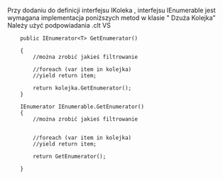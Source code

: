 ﻿Przy dodaniu do definicji interfejsu IKoleka ,  interfejsu IEnumerable<T> jest wymagana implementacja poniższych metod w klasie " Dzuża Kolejka"
Należy użyć podpowiadania .clt VS



        public IEnumerator<T> GetEnumerator()

        {
            //można zrobić jakieś filtrowanie   

            //foreach (var item in kolejka)
            //yield return item;

            return kolejka.GetEnumerator();
        }

        IEnumerator IEnumerable.GetEnumerator()
        {
            //można zrobić jakieś filtrowanie   


            //foreach (var item in kolejka)
            //yield return item;

            return GetEnumerator();

        }